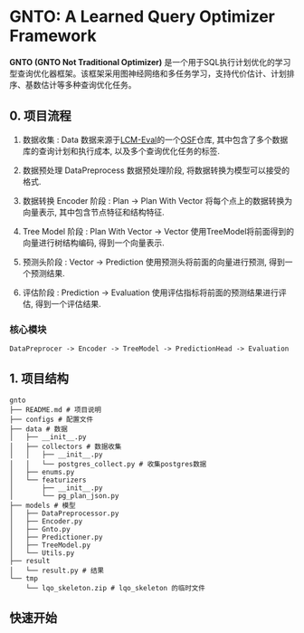 # GNTO: A Learned Query Optimizer Framework
**GNTO (GNTO Not Traditional Optimizer)** 是一个用于SQL执行计划优化的学习型查询优化器框架。该框架采用图神经网络和多任务学习，支持代价估计、计划排序、基数估计等多种查询优化任务。

## 0. 项目流程
1. 数据收集 : Data
数据来源于[LCM-Eval](https://github.com/lcm-eval/lcm-eval)的一个[OSF](https://osf.io/rb5tn/files/osfstorage?view_only=)仓库, 
其中包含了多个数据库的查询计划和执行成本, 以及多个查询优化任务的标签.

2. 数据预处理 DataPreprocess
数据预处理阶段, 将数据转换为模型可以接受的格式.

3. 数据转换 Encoder 阶段 : Plan -> Plan With Vector
将每个点上的数据转换为向量表示, 其中包含节点特征和结构特征.

4. Tree Model 阶段 : Plan With Vector -> Vector
使用TreeModel将前面得到的向量进行树结构编码, 得到一个向量表示.

5. 预测头阶段 : Vector -> Prediction
使用预测头将前面的向量进行预测, 得到一个预测结果.

6. 评估阶段 : Prediction -> Evaluation
使用评估指标将前面的预测结果进行评估, 得到一个评估结果.


### 核心模块
```
DataPreprocer -> Encoder -> TreeModel -> PredictionHead -> Evaluation
```



## 1. 项目结构
```
gnto
├── README.md # 项目说明
├── configs # 配置文件
├── data # 数据
│   ├── __init__.py
│   ├── collectors # 数据收集
│   │   ├── __init__.py
│   │   └── postgres_collect.py # 收集postgres数据
│   ├── enums.py
│   └── featurizers
│       ├── __init__.py
│       └── pg_plan_json.py
├── models # 模型
│   ├── DataPreprocessor.py
│   ├── Encoder.py
│   ├── Gnto.py
│   ├── Predictioner.py
│   ├── TreeModel.py
│   └── Utils.py
├── result
│   └── result.py # 结果
└── tmp
    └── lqo_skeleton.zip # lqo_skeleton 的临时文件

```


## 快速开始
